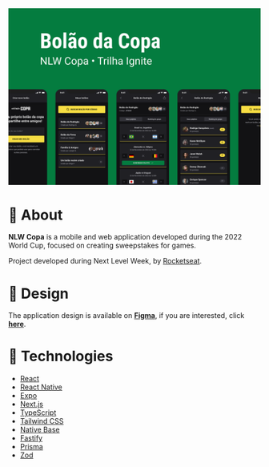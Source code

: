 <div align="center">
  <img src=".github/cover.svg" alt="Project cover" width="720" />
</div>

# 📖 About

**NLW Copa** is a mobile and web application developed during the 2022 World Cup, focused on creating sweepstakes for games.

Project developed during Next Level Week, by [Rocketseat](https://www.rocketseat.com.br/).

# 🎨 Design

The application design is available on [**Figma**](https://www.figma.com/), if you are interested, click [**here**](https://www.figma.com/file/AiMJtzGtp1yj9EqMmYw3hP/nlw-copa?t=Ej9nWkPeB3CZsjmf-6).

# 🔩 Technologies

- [React](https://react.dev/)
- [React Native](https://reactnative.dev/)
- [Expo](https://expo.dev/)
- [Next.js](https://nextjs.org/)
- [TypeScript](https://www.typescriptlang.org/)
- [Tailwind CSS](https://tailwindcss.com/)
- [Native Base](https://nativebase.io/)
- [Fastify](https://www.fastify.io/)
- [Prisma](https://www.prisma.io/)
- [Zod](https://zod.dev/)
